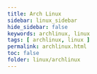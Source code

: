 ```yaml
---
title: Arch Linux
sidebar: linux_sidebar
hide_sidebar: false
keywords: archlinux, linux
tags: [ archlinux, linux ]
permalink: archlinux.html
toc: false
folder: linux/archlinux
---
```

